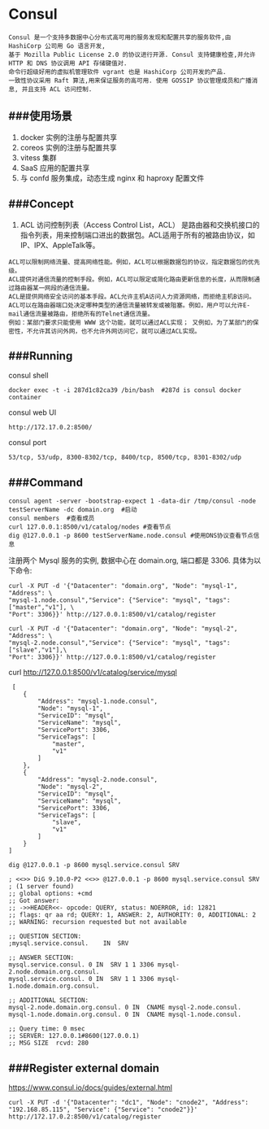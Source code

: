 Consul
========
```
Consul 是一个支持多数据中心分布式高可用的服务发现和配置共享的服务软件,由 HashiCorp 公司用 Go 语言开发,
基于 Mozilla Public License 2.0 的协议进行开源. Consul 支持健康检查,并允许 HTTP 和 DNS 协议调用 API 存储键值对.
命令行超级好用的虚拟机管理软件 vgrant 也是 HashiCorp 公司开发的产品.
一致性协议采用 Raft 算法,用来保证服务的高可用. 使用 GOSSIP 协议管理成员和广播消息, 并且支持 ACL 访问控制.
```

###使用场景
--------------
1. docker 实例的注册与配置共享
2. coreos 实例的注册与配置共享
3. vitess 集群
4. SaaS 应用的配置共享
5. 与 confd 服务集成，动态生成 nginx 和 haproxy 配置文件

###Concept
--------------
1. ACL 访问控制列表（Access Control List，ACL） 是路由器和交换机接口的指令列表，用来控制端口进出的数据包。ACL适用于所有的被路由协议，如IP、IPX、AppleTalk等。
```
ACL可以限制网络流量、提高网络性能。例如，ACL可以根据数据包的协议，指定数据包的优先级。
ACL提供对通信流量的控制手段。例如，ACL可以限定或简化路由更新信息的长度，从而限制通过路由器某一网段的通信流量。
ACL是提供网络安全访问的基本手段。ACL允许主机A访问人力资源网络，而拒绝主机B访问。
ACL可以在路由器端口处决定哪种类型的通信流量被转发或被阻塞。例如，用户可以允许E-mail通信流量被路由，拒绝所有的Telnet通信流量。
例如：某部门要求只能使用 WWW 这个功能，就可以通过ACL实现； 又例如，为了某部门的保密性，不允许其访问外网，也不允许外网访问它，就可以通过ACL实现。
```


###Running
--------------

consul shell
```
docker exec -t -i 287d1c82ca39 /bin/bash  #287d is consul docker container
```

consul web UI
```
http://172.17.0.2:8500/
```

consul port
```
53/tcp, 53/udp, 8300-8302/tcp, 8400/tcp, 8500/tcp, 8301-8302/udp
```

###Command
--------------
```
consul agent -server -bootstrap-expect 1 -data-dir /tmp/consul -node testServerName -dc domain.org  #启动
consul members  #查看成员
curl 127.0.0.1:8500/v1/catalog/nodes #查看节点
dig @127.0.0.1 -p 8600 testServerName.node.consul #使用DNS协议查看节点信息
```

注册两个 Mysql 服务的实例, 数据中心在 domain.org, 端口都是 3306. 具体为以下命令:
```
curl -X PUT -d '{"Datacenter": "domain.org", "Node": "mysql-1", "Address": \
"mysql-1.node.consul","Service": {"Service": "mysql", "tags": ["master","v1"], \
"Port": 3306}}' http://127.0.0.1:8500/v1/catalog/register

curl -X PUT -d '{"Datacenter": "domain.org", "Node": "mysql-2", "Address": \
"mysql-2.node.consul","Service": {"Service": "mysql", "tags": ["slave","v1"],\
"Port": 3306}}' http://127.0.0.1:8500/v1/catalog/register
```

curl http://127.0.0.1:8500/v1/catalog/service/mysql
```
 [
    {
        "Address": "mysql-1.node.consul",
        "Node": "mysql-1",
        "ServiceID": "mysql",
        "ServiceName": "mysql",
        "ServicePort": 3306,
        "ServiceTags": [
            "master",
            "v1"
        ]
    },
    {
        "Address": "mysql-2.node.consul",
        "Node": "mysql-2",
        "ServiceID": "mysql",
        "ServiceName": "mysql",
        "ServicePort": 3306,
        "ServiceTags": [
            "slave",
            "v1"
        ]
    }
]

dig @127.0.0.1 -p 8600 mysql.service.consul SRV

; <<>> DiG 9.10.0-P2 <<>> @127.0.0.1 -p 8600 mysql.service.consul SRV
; (1 server found)
;; global options: +cmd
;; Got answer:
;; ->>HEADER<<- opcode: QUERY, status: NOERROR, id: 12821
;; flags: qr aa rd; QUERY: 1, ANSWER: 2, AUTHORITY: 0, ADDITIONAL: 2
;; WARNING: recursion requested but not available

;; QUESTION SECTION:
;mysql.service.consul.    IN  SRV

;; ANSWER SECTION:
mysql.service.consul. 0 IN  SRV 1 1 3306 mysql-2.node.domain.org.consul.
mysql.service.consul. 0 IN  SRV 1 1 3306 mysql-1.node.domain.org.consul.

;; ADDITIONAL SECTION:
mysql-2.node.domain.org.consul. 0 IN  CNAME mysql-2.node.consul.
mysql-1.node.domain.org.consul. 0 IN  CNAME mysql-1.node.consul.

;; Query time: 0 msec
;; SERVER: 127.0.0.1#8600(127.0.0.1)
;; MSG SIZE  rcvd: 280
```

###Register external domain
--------------
https://www.consul.io/docs/guides/external.html
```
curl -X PUT -d '{"Datacenter": "dc1", "Node": "cnode2", "Address": "192.168.85.115", "Service": {"Service": "cnode2"}}' http://172.17.0.2:8500/v1/catalog/register
```
